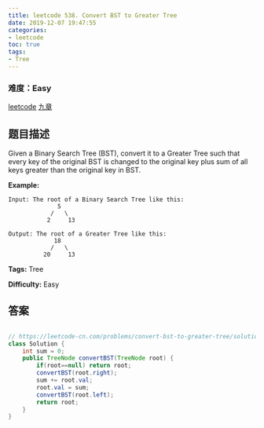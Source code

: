 ```yaml
---
title: leetcode 538. Convert BST to Greater Tree
date: 2019-12-07 19:47:55
categories:
- leetcode
toc: true
tags:
- Tree
---
```

### 难度：Easy

<a href="https://leetcode.com/problems/convert-bst-to-greater-tree/">leetcode</a>
<a href="https://www.jiuzhang.com/solution/convert-bst-to-greater-tree/">九章</a>
## 题目描述
Given a Binary Search Tree (BST), convert it to a Greater Tree such that every
key of the original BST is changed to the original key plus sum of all keys
greater than the original key in BST.

**Example:**
        
    Input: The root of a Binary Search Tree like this:
                  5
                /   \
               2     13
    
    Output: The root of a Greater Tree like this:
                 18
                /   \
              20     13
    


**Tags:** Tree

**Difficulty:** Easy
## 答案
<!--more-->
```java

// https://leetcode-cn.com/problems/convert-bst-to-greater-tree/solution/ba-er-cha-sou-suo-shu-zhuan-huan-wei-lei-jia-shu-3/
class Solution {
    int sum = 0;
    public TreeNode convertBST(TreeNode root) {
        if(root==null) return root;
        convertBST(root.right);
        sum += root.val;
        root.val = sum;
        convertBST(root.left);
        return root;
    }
}
```
